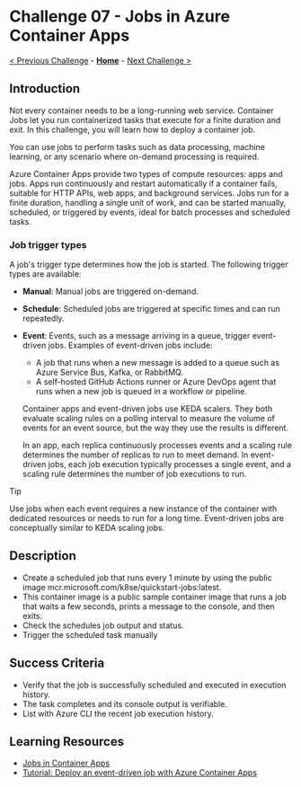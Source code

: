 # Challenge 07 - Jobs in Azure Container Apps

 [< Previous Challenge](./Challenge-06.md) - **[Home](../README.md)** - [Next Challenge >](./Challenge-08.md)

## Introduction
Not every container needs to be a long-running web service. Container Jobs let you run containerized tasks that execute for a finite duration and exit. In this challenge, you will learn how to deploy a container job.

You can use jobs to perform tasks such as data processing, machine learning, or any scenario where on-demand processing is required.

Azure Container Apps provide two types of compute resources: apps and jobs. Apps run continuously and restart automatically if a container fails, suitable for HTTP APIs, web apps, and background services. Jobs run for a finite duration, handling a single unit of work, and can be started manually, scheduled, or triggered by events, ideal for batch processes and scheduled tasks.

### Job trigger types
A job's trigger type determines how the job is started. The following trigger types are available:
- **Manual**: Manual jobs are triggered on-demand.
- **Schedule**: Scheduled jobs are triggered at specific times and can run repeatedly.
- **Event**: Events, such as a message arriving in a queue, trigger event-driven jobs. Examples of event-driven jobs include:
    - A job that runs when a new message is added to a queue such as Azure Service Bus, Kafka, or RabbitMQ.
    - A self-hosted GitHub Actions runner or Azure DevOps agent that runs when a new job is queued in a workflow or pipeline.

    Container apps and event-driven jobs use KEDA scalers. They both evaluate scaling rules on a polling interval to measure the volume of events for an event source, but the way they use the results is different.

    In an app, each replica continuously processes events and a scaling rule determines the number of replicas to run to meet demand. In event-driven jobs, each job execution typically processes a single event, and a scaling rule determines the number of job executions to run.

> [!TIP]
> Use jobs when each event requires a new instance of the container with dedicated resources or needs to run for a long time. Event-driven jobs are conceptually similar to KEDA scaling jobs.

## Description
- Create a scheduled job that runs every 1 minute by using the public image mcr.microsoft.com/k8se/quickstart-jobs:latest. 
- This container image is a public sample container image that runs a job that waits a few seconds, prints a message to the console, and then exits.
- Check the schedules job output and status.
- Trigger the scheduled task manually

## Success Criteria
- Verify that the job is successfully scheduled and executed in execution history.
- The task completes and its console output is verifiable.
- List with Azure CLI the recent job execution history.

## Learning Resources
- [Jobs in Container Apps](https://learn.microsoft.com/en-us/azure/container-apps/jobs)
- [Tutorial: Deploy an event-driven job with Azure Container Apps](https://learn.microsoft.com/en-us/azure/container-apps/tutorial-event-driven-jobs)
